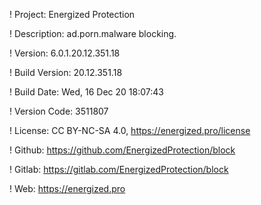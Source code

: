 ! Project: Energized Protection

! Description: ad.porn.malware blocking.

! Version: 6.0.1.20.12.351.18

! Build Version: 20.12.351.18

! Build Date: Wed, 16 Dec 20 18:07:43

! Version Code: 3511807

! License: CC BY-NC-SA 4.0, https://energized.pro/license

! Github: https://github.com/EnergizedProtection/block

! Gitlab: https://gitlab.com/EnergizedProtection/block


! Web: https://energized.pro
